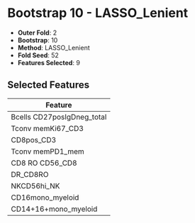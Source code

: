 # Bootstrap 10 - LASSO_Lenient

- **Outer Fold**: 2
- **Bootstrap**: 10
- **Method**: LASSO_Lenient
- **Fold Seed**: 52
- **Features Selected**: 9

## Selected Features

| Feature |
|---------|
| Bcells CD27posIgDneg_total |
| Tconv memKi67_CD3 |
| CD8pos_CD3 |
| Tconv memPD1_mem |
| CD8 RO CD56_CD8 |
| DR_CD8RO |
| NKCD56hi_NK |
| CD16mono_myeloid |
| CD14+16+mono_myeloid |
